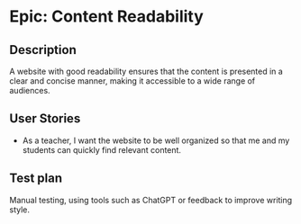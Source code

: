 # Epic: Content Readability
## Description
A website with good readability ensures that the content is presented in a clear and concise manner, making it accessible to a wide range of audiences.
## User Stories
* As a teacher, I want the website to be well organized so that me and my students can quickly find relevant content.

## Test plan
Manual testing, using tools such as ChatGPT or feedback to improve writing style.